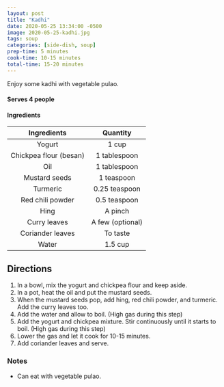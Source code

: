 ```yaml
---
layout: post
title: "Kadhi"
date: 2020-05-25 13:34:00 -0500
image: 2020-05-25-kadhi.jpg
tags: soup
categories: [side-dish, soup]
prep-time: 5 minutes
cook-time: 10-15 minutes
total-time: 15-20 minutes
---
```


Enjoy some kadhi with vegetable pulao.

#### Serves 4 people

#### Ingredients

|       Ingredients      |     Quantity     |
|:----------------------:|:----------------:|
|         Yogurt         |       1 cup      |
| Chickpea flour (besan) |   1 tablespoon   |
|           Oil          |   1 tablespoon   |
|      Mustard seeds     |    1 teaspoon    |
|        Turmeric        |   0.25 teaspoon  |
|    Red chili powder    |   0.5 teaspoon   |
|          Hing          |      A pinch     |
|      Curry leaves      | A few (optional) |
|    Coriander leaves    |     To taste     |
|          Water         |      1.5 cup     |

## Directions

1. In a bowl, mix the yogurt and chickpea flour and keep aside.
2. In a pot, heat the oil and put the mustard seeds.
3. When the mustard seeds pop, add hing, red chili powder, and turmeric. Add the curry leaves too.
4. Add the water and allow to boil. (High gas during this step)
5. Add the yogurt and chickpea mixture. Stir continuously until it starts to boil. (High gas during this step)
6. Lower the gas and let it cook for 10-15 minutes.
7. Add coriander leaves and serve.

### Notes

* Can eat with vegetable pulao.
